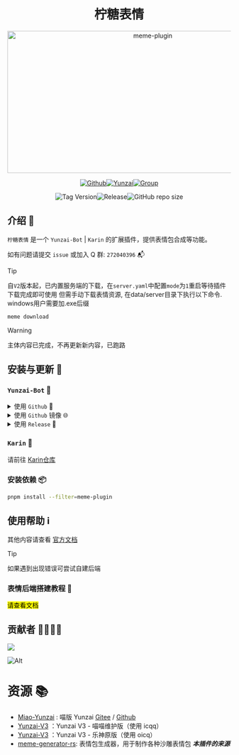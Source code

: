 # <h1 align="center">柠糖表情</h1>

<div align="center">
<!-- <img src="https://api.wuliya.cn/api/count?name=meme-plugin&type=img&theme=gelbooru" alt="柠糖表情"> -->

<img src="https://socialify.git.ci/CandriaJS/meme-plugin/image?description=1&forks=1&issues=1&language=1&name=1&owner=1&pulls=1&stargazers=1&theme=Light" alt="meme-plugin" width="640" height="320" />

<a href="https://github.com/CandriaJS/meme-plugin"><img src="https://img.shields.io/badge/Github-柠糖表情-black?style=flat-square&logo=github" alt="Github"></a><a href="https://gitee.com/Le-niao/Yunzai-Bot"><img src="https://img.shields.io/badge/云崽-v3.0.0-black?style=flat-square&logo=dependabot" alt="Yunzai"></a><a href="https://qm.qq.com/q/gBs8Ri3nIQ"><img src="https://img.shields.io/badge/group-272040396-blue" alt="Group"></a>

<img alt="Tag Version" src="https://badgen.net/github/tag/CandriaJS/meme-plugin"><img alt="Release" src="https://badgen.net/github/release/CandriaJS/meme-plugin/stable"><img alt="GitHub repo size" src="https://img.shields.io/github/repo-size/CandriaJS/meme-plugin">


</div>

## 介绍 📝
`柠糖表情` 是一个 `Yunzai-Bot` | `Karin` 的扩展插件，提供表情包合成等功能。

如有问题请提交 `issue` 或加入 Q 群: `272040396` 📬

>[!TIP]
>自`V2`版本起，已内置服务端的下载，在`server.yaml`中配置`mode`为`1`重启等待插件下载完成即可使用
>但需手动下载表情资源, 在data/server目录下执行以下命令. windows用户需要加.exe后缀
>```bash
>meme download
>```

> [!WARNING]
> 主体内容已完成，不再更新新内容，已跑路

## 安装与更新 🔧

### <code>Yunzai-Bot</code> 🚀
   
<details>
<summary>使用 <code>Github</code> 🐙</summary>

```bash
git clone --depth=1 https://github.com/CandriaJS/meme-plugin ./plugins/meme-plugin/
```
</details>
<details>
<summary>使用 <code>Github</code> 镜像 🌐</summary>

```bash
git clone --depth=1 https://gh.wuliya.xin/https://github.com/CandriaJS/meme-plugin ./plugins/meme-plugin/
```
</details>
<details>
<summary> 使用 <code>Release</code> 🔨</summary>

在 [Release](https://github.com/CandriaJS/meme-plugin/releases/latest) 页面下载最新版本，解压后修改文件夹名称为 `meme-plugin` 然后放入 `plugins` 文件夹中即可使用。

**虽然此方式能够使用，不利于后续升级，故不推荐使用 🔔**
</details>

### <code>Karin</code> 🤖
请前往 [Karin仓库](https://github.com/CandriaJS/karin-plugin-meme)

### 安装依赖 📦
```bash
pnpm install --filter=meme-plugin
```

## 使用帮助 ℹ️
其他内容请查看 [官方文档](https://docs.wuliya.cn/candria/meme)
> [!Tip]
> 如果遇到出现错误可尝试自建后端

### 表情后端搭建教程 🌟
<mark>请查看文档</mark>

## 贡献者 👨‍💻👩‍💻

<a href="https://github.com/CandriaJS/meme-plugin/graphs/contributors">
  <img src="https://contrib.rocks/image?repo=CandriaJS/meme-plugin" />
</a>

![Alt](https://repobeats.axiom.co/api/embed/04d06e4e2d0cdfb7ef436a681dee7a2c83f199a6.svg "Repobeats analytics image")

# 资源 📚

- [Miao-Yunzai](https://github.com/yoimiya-kokomi/Miao-Yunzai) : 喵版 Yunzai [Gitee](https://gitee.com/yoimiya-kokomi/Miao-Yunzai) / [Github](https://github.com/yoimiya-kokomi/Miao-Yunzai)
- [Yunzai-V3](https://github.com/yoimiya-kokomi/Yunzai-Bot) ：Yunzai V3 - 喵喵维护版（使用 icqq）
- [Yunzai-V3](https://gitee.com/Le-niao/Yunzai-Bot) ：Yunzai V3 - 乐神原版（使用 oicq）
- [meme-generator-rs](https://github.com/MeetWq/meme-generator-rs): 表情包生成器，用于制作各种沙雕表情包 ***本插件的来源***
